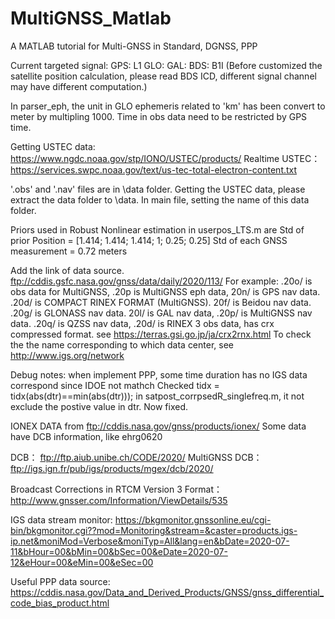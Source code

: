 # MultiGNSS_Matlab
A MATLAB tutorial for Multi-GNSS in Standard, DGNSS, PPP

Current targeted signal:
GPS: L1
GLO:
GAL:
BDS: B1I (Before customized the satellite position calculation, please read BDS ICD, different signal channel may have different computation.)

In parser_eph, the unit in GLO ephemeris related to 'km' has been convert to meter by multipling 1000.
Time in obs data need to be restricted by GPS time.

Getting USTEC data: https://www.ngdc.noaa.gov/stp/IONO/USTEC/products/
Realtime USTEC： https://services.swpc.noaa.gov/text/us-tec-total-electron-content.txt


'.obs' and '.nav' files are in \data folder.
Getting the USTEC data, please extract the data folder to \data.
In main file, setting the name of this data folder.

Priors used in Robust Nonlinear estimation in userpos_LTS.m are
Std of prior Position = [1.414; 1.414; 1.414; 1; 0.25; 0.25]
Std of each GNSS measurement = 0.72 meters

Add the link of data source.  ftp://cddis.gsfc.nasa.gov/gnss/data/daily/2020/113/
For example: 
.20o/ is obs data for MultiGNSS, .20p is MultiGNSS eph data, 20n/ is GPS nav data.
.20d/ is COMPACT RINEX FORMAT (MultiGNSS).  20f/ is Beidou nav data.
.20g/ is GLONASS nav data. 20l/ is GAL nav data, 
.20p/ is MultiGNSS nav data. .20q/ is QZSS nav data,
.20d/ is RINEX 3 obs data, has crx compressed format.  see https://terras.gsi.go.jp/ja/crx2rnx.html
To check the the name corresponding to which data center, see http://www.igs.org/network


Debug notes: when implement PPP, some time duration has no IGS data correspond since IDOE not mathch
Checked tidx = tidx(abs(dtr)==min(abs(dtr))); in satpost_corrpsedR_singlefreq.m, it not exclude the postive value in dtr. Now fixed.

IONEX DATA from ftp://cddis.nasa.gov/gnss/products/ionex/
Some data have DCB information, like ehrg0620

DCB： ftp://ftp.aiub.unibe.ch/CODE/2020/
MultiGNSS DCB：ftp://igs.ign.fr/pub/igs/products/mgex/dcb/2020/

Broadcast Corrections in RTCM Version 3 Format： http://www.gnsser.com/Information/ViewDetails/535

IGS data stream monitor:
https://bkgmonitor.gnssonline.eu/cgi-bin/bkgmonitor.cgi??mod=Monitoring&stream=&caster=products.igs-ip.net&moniMod=Verbose&moniTyp=All&lang=en&bDate=2020-07-11&bHour=00&bMin=00&bSec=00&eDate=2020-07-12&eHour=00&eMin=00&eSec=00

Useful PPP data source: https://cddis.nasa.gov/Data_and_Derived_Products/GNSS/gnss_differential_code_bias_product.html
